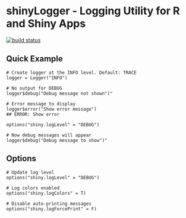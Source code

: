 # shinyLogger - Logging Utility for R and Shiny Apps

[![build status](https://gitlab.com/clmarquart/shinyLogger/badges/master/build.svg)](https://gitlab.com/clmarquart/shinyLogger/pipelines)


## Quick Example

```
# Create logger at the INFO level. Default: TRACE
logger = Logger("INFO")

# No output for DEBUG
logger$debug("Debug message not shown")"

# Error message to display
logger$error("Show error message")
## ERROR: Show error

options("shiny.logLevel" = "DEBUG")

# Now debug messages will appear
logger$debug("Debug message to show")"
```

## Options

```
# Update log level
options("shiny.logLevel" = "DEBUG")
  
# Log colors enabled
options("shiny.logColors" = T)

# Disable auto-printing messages
options("shiny.logForcePrint" = F)
```
